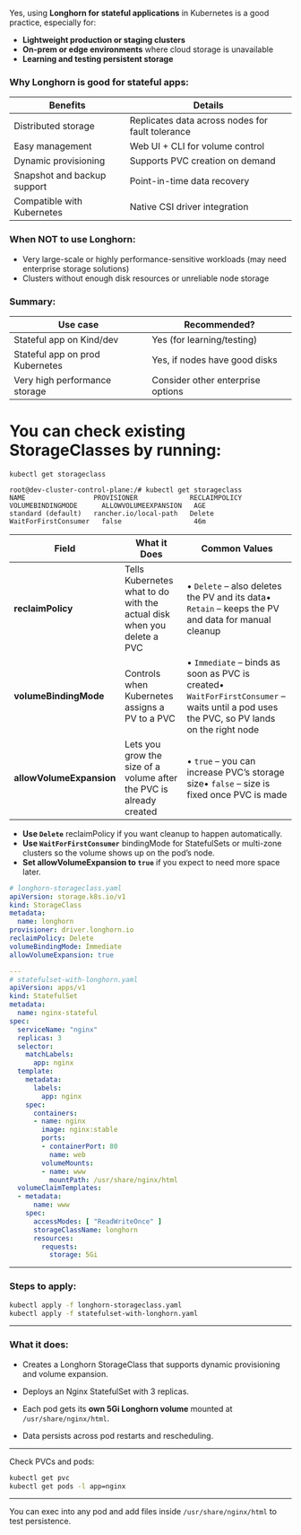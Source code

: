 Yes, using **Longhorn for stateful applications** in Kubernetes is a good practice, especially for:

- **Lightweight production or staging clusters**
- **On-prem or edge environments** where cloud storage is unavailable
- **Learning and testing persistent storage**

### Why Longhorn is good for stateful apps:

|Benefits|Details|
|---|---|
|Distributed storage|Replicates data across nodes for fault tolerance|
|Easy management|Web UI + CLI for volume control|
|Dynamic provisioning|Supports PVC creation on demand|
|Snapshot and backup support|Point-in-time data recovery|
|Compatible with Kubernetes|Native CSI driver integration|

### When NOT to use Longhorn:

- Very large-scale or highly performance-sensitive workloads (may need enterprise storage solutions)
- Clusters without enough disk resources or unreliable node storage

### Summary:

|Use case|Recommended?|
|---|---|
|Stateful app on Kind/dev|Yes (for learning/testing)|
|Stateful app on prod Kubernetes|Yes, if nodes have good disks|
|Very high performance storage|Consider other enterprise options|
# You can check existing StorageClasses by running:
```
kubectl get storageclass

root@dev-cluster-control-plane:/# kubectl get storageclass
NAME                 PROVISIONER             RECLAIMPOLICY   VOLUMEBINDINGMODE      ALLOWVOLUMEEXPANSION   AGE
standard (default)   rancher.io/local-path   Delete          WaitForFirstConsumer   false                  46m
```

|Field|What it Does|Common Values|
|---|---|---|
|**reclaimPolicy**|Tells Kubernetes what to do with the actual disk when you delete a PVC|• `Delete` – also deletes the PV and its data• `Retain` – keeps the PV and data for manual cleanup|
|**volumeBindingMode**|Controls when Kubernetes assigns a PV to a PVC|• `Immediate` – binds as soon as PVC is created• `WaitForFirstConsumer` – waits until a pod uses the PVC, so PV lands on the right node|
|**allowVolumeExpansion**|Lets you grow the size of a volume after the PVC is already created|• `true` – you can increase PVC’s storage size• `false` – size is fixed once PVC is made|
- **Use `Delete`** reclaimPolicy if you want cleanup to happen automatically.
- **Use `WaitForFirstConsumer`** bindingMode for StatefulSets or multi-zone clusters so the volume shows up on the pod’s node.
- **Set allowVolumeExpansion to `true`** if you expect to need more space later.

```yaml
# longhorn-storageclass.yaml
apiVersion: storage.k8s.io/v1
kind: StorageClass
metadata:
  name: longhorn
provisioner: driver.longhorn.io
reclaimPolicy: Delete
volumeBindingMode: Immediate
allowVolumeExpansion: true

---
# statefulset-with-longhorn.yaml
apiVersion: apps/v1
kind: StatefulSet
metadata:
  name: nginx-stateful
spec:
  serviceName: "nginx"
  replicas: 3
  selector:
    matchLabels:
      app: nginx
  template:
    metadata:
      labels:
        app: nginx
    spec:
      containers:
      - name: nginx
        image: nginx:stable
        ports:
        - containerPort: 80
          name: web
        volumeMounts:
        - name: www
          mountPath: /usr/share/nginx/html
  volumeClaimTemplates:
  - metadata:
      name: www
    spec:
      accessModes: [ "ReadWriteOnce" ]
      storageClassName: longhorn
      resources:
        requests:
          storage: 5Gi
```

---

### Steps to apply:

```bash
kubectl apply -f longhorn-storageclass.yaml
kubectl apply -f statefulset-with-longhorn.yaml
```

---

### What it does:

- Creates a Longhorn StorageClass that supports dynamic provisioning and volume expansion.
    
- Deploys an Nginx StatefulSet with 3 replicas.
    
- Each pod gets its **own 5Gi Longhorn volume** mounted at `/usr/share/nginx/html`.
    
- Data persists across pod restarts and rescheduling.
    

---

Check PVCs and pods:

```bash
kubectl get pvc
kubectl get pods -l app=nginx
```

---

You can exec into any pod and add files inside `/usr/share/nginx/html` to test persistence.